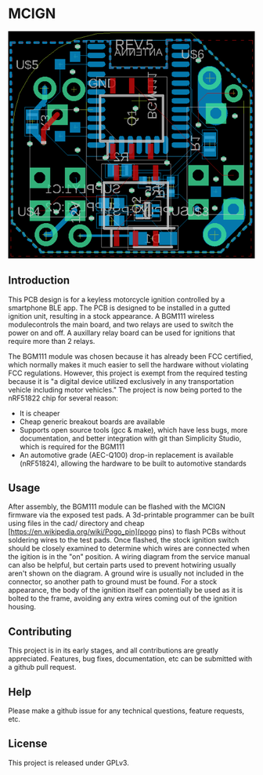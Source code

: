 # MCIGN

![layout](https://github.com/mcign/pcb/raw/master/layout.png)

## Introduction
This PCB design is for a keyless motorcycle ignition controlled by a smartphone BLE app. The PCB is designed to be installed in a gutted ignition unit, resulting in a stock appearance. A BGM111 wireless modulecontrols the main board, and two relays are used to switch the power on and off. A auxillary relay board can be used for ignitions that require more than 2 relays.

The BGM111 module was chosen because it has already been FCC certified, which normally makes it much easier to sell the hardware without violating FCC regulations. However, this project is exempt from the required testing because it is "a digital device utilized exclusively in any transportation vehicle including motor vehicles." The project is now being ported to the nRF51822 chip for several reason:

 * It is cheaper
 * Cheap generic breakout boards are available
 * Supports open source tools (gcc & make), which have less bugs, more documentation, and better integration with git than Simplicity Studio, which is required for the BGM111
 * An automotive grade (AEC-Q100) drop-in replacement is available (nRF51824), allowing the hardware to be built to automotive standards

## Usage
After assembly, the BGM111 module can be flashed with the MCIGN firmware via the exposed test pads. A 3d-printable programmer can be built using files in the cad/ directory and cheap [https://en.wikipedia.org/wiki/Pogo_pin](pogo pins) to flash PCBs without soldering wires to the test pads. Once flashed, the stock ignition switch should be closely examined to determine which wires are connected when the igition is in the "on" position. A wiring diagram from the service manual can also be helpful, but certain parts used to prevent hotwiring usually aren't shown on the diagram. A ground wire is usually not included in the connector, so another path to ground must be found. For a stock appearance, the body of the ignition itself can potentially be used as it is bolted to the frame, avoiding any extra wires coming out of the ignition housing.

## Contributing
This project is in its early stages, and all contributions are greatly appreciated. Features, bug fixes, documentation, etc can be submitted with a github pull request.

## Help
Please make a github issue for any technical questions, feature requests, etc.

## License
This project is released under GPLv3.
